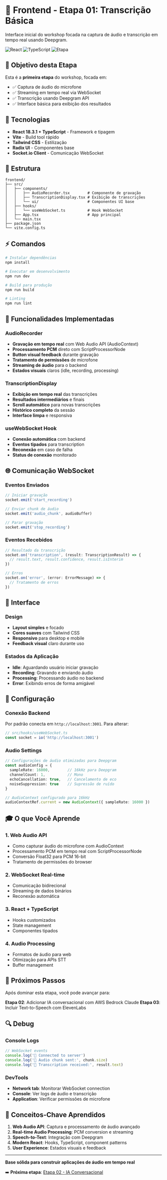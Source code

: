 # 🎨 Frontend - Etapa 01: Transcrição Básica

Interface inicial do workshop focada na captura de áudio e transcrição em tempo real usando Deepgram.

![React](https://img.shields.io/badge/React-18.3.1-blue)
![TypeScript](https://img.shields.io/badge/TypeScript-5.5.3-blue)
![Etapa](https://img.shields.io/badge/Etapa-01-green)

## 🎯 Objetivo desta Etapa

Esta é a **primeira etapa** do workshop, focada em:
- ✅ Captura de áudio do microfone
- ✅ Streaming em tempo real via WebSocket
- ✅ Transcrição usando Deepgram API
- ✅ Interface básica para exibição dos resultados

## 🚀 Tecnologias

- **React 18.3.1 + TypeScript** - Framework e tipagem
- **Vite** - Build tool rápido
- **Tailwind CSS** - Estilização
- **Radix UI** - Componentes base
- **Socket.io Client** - Comunicação WebSocket

## 📁 Estrutura

```
frontend/
├── src/
│   ├── components/
│   │   ├── AudioRecorder.tsx        # Componente de gravação
│   │   ├── TranscriptionDisplay.tsx # Exibição de transcrições
│   │   └── ui/                      # Componentes UI base
│   ├── hooks/
│   │   └── useWebSocket.ts          # Hook WebSocket
│   ├── App.tsx                      # App principal
│   └── main.tsx
├── package.json
└── vite.config.ts
```

## ⚡ Comandos

```bash
# Instalar dependências
npm install

# Executar em desenvolvimento
npm run dev

# Build para produção
npm run build

# Linting
npm run lint
```

## 🎤 Funcionalidades Implementadas

### AudioRecorder
- **Gravação em tempo real** com Web Audio API (AudioContext)
- **Processamento PCM** direto com ScriptProcessorNode
- **Button visual feedback** durante gravação
- **Tratamento de permissões** de microfone
- **Streaming de áudio** para o backend
- **Estados visuais** claros (idle, recording, processing)

### TranscriptionDisplay
- **Exibição em tempo real** das transcrições
- **Resultados intermediários** e finais
- **Scroll automático** para novas transcrições
- **Histórico completo** da sessão
- **Interface limpa** e responsiva

### useWebSocket Hook
- **Conexão automática** com backend
- **Eventos tipados** para transcription
- **Reconexão** em caso de falha
- **Status de conexão** monitorado

## 🌐 Comunicação WebSocket

### Eventos Enviados
```typescript
// Iniciar gravação
socket.emit('start_recording')

// Enviar chunk de áudio
socket.emit('audio_chunk', audioBuffer)

// Parar gravação
socket.emit('stop_recording')
```

### Eventos Recebidos
```typescript
// Resultado da transcrição
socket.on('transcription', (result: TranscriptionResult) => {
  // result.text, result.confidence, result.isInterim
})

// Erros
socket.on('error', (error: ErrorMessage) => {
  // Tratamento de erros
})
```

## 📱 Interface

### Design
- **Layout simples** e focado
- **Cores suaves** com Tailwind CSS
- **Responsivo** para desktop e mobile
- **Feedback visual** claro durante uso

### Estados da Aplicação
- **Idle**: Aguardando usuário iniciar gravação
- **Recording**: Gravando e enviando áudio
- **Processing**: Processando áudio no backend
- **Error**: Exibindo erros de forma amigável

## 🔧 Configuração

### Conexão Backend
Por padrão conecta em `http://localhost:3001`. Para alterar:

```typescript
// src/hooks/useWebSocket.ts
const socket = io('http://localhost:3001')
```

### Audio Settings
```typescript
// Configurações de áudio otimizadas para Deepgram
const audioConfig = {
  sampleRate: 16000,        // 16kHz para Deepgram
  channelCount: 1,          // Mono
  echoCancellation: true,   // Cancelamento de eco
  noiseSuppression: true    // Supressão de ruído
}

// AudioContext configurado para 16kHz
audioContextRef.current = new AudioContext({ sampleRate: 16000 })
```

## 🎓 O que Você Aprende

### 1. Web Audio API
- Como capturar áudio do microfone com AudioContext
- Processamento PCM em tempo real com ScriptProcessorNode
- Conversão Float32 para PCM 16-bit
- Tratamento de permissões do browser

### 2. WebSocket Real-time
- Comunicação bidirecional
- Streaming de dados binários
- Reconexão automática

### 3. React + TypeScript
- Hooks customizados
- State management
- Componentes tipados

### 4. Audio Processing
- Formatos de áudio para web
- Otimização para APIs STT
- Buffer management

## 🚀 Próximos Passos

Após dominar esta etapa, você pode avançar para:

**Etapa 02**: Adicionar IA conversacional com AWS Bedrock Claude
**Etapa 03**: Incluir Text-to-Speech com ElevenLabs

## 🔍 Debug

### Console Logs
```typescript
// WebSocket events
console.log('🔌 Connected to server')
console.log('🎤 Audio chunk sent:', chunk.size)
console.log('📝 Transcription received:', result.text)
```

### DevTools
- **Network tab**: Monitorar WebSocket connection
- **Console**: Ver logs de áudio e transcrição
- **Application**: Verificar permissões de microfone

## 🎯 Conceitos-Chave Aprendidos

1. **Web Audio API**: Captura e processamento de áudio avançado
2. **Real-time Audio Processing**: PCM conversion e streaming
3. **Speech-to-Text**: Integração com Deepgram
4. **Modern React**: Hooks, TypeScript, component patterns
5. **User Experience**: Estados visuais e feedback

---

**Base sólida para construir aplicações de áudio em tempo real**

➡️ **Próxima etapa**: [Etapa 02 - IA Conversacional](../etapa-02/)